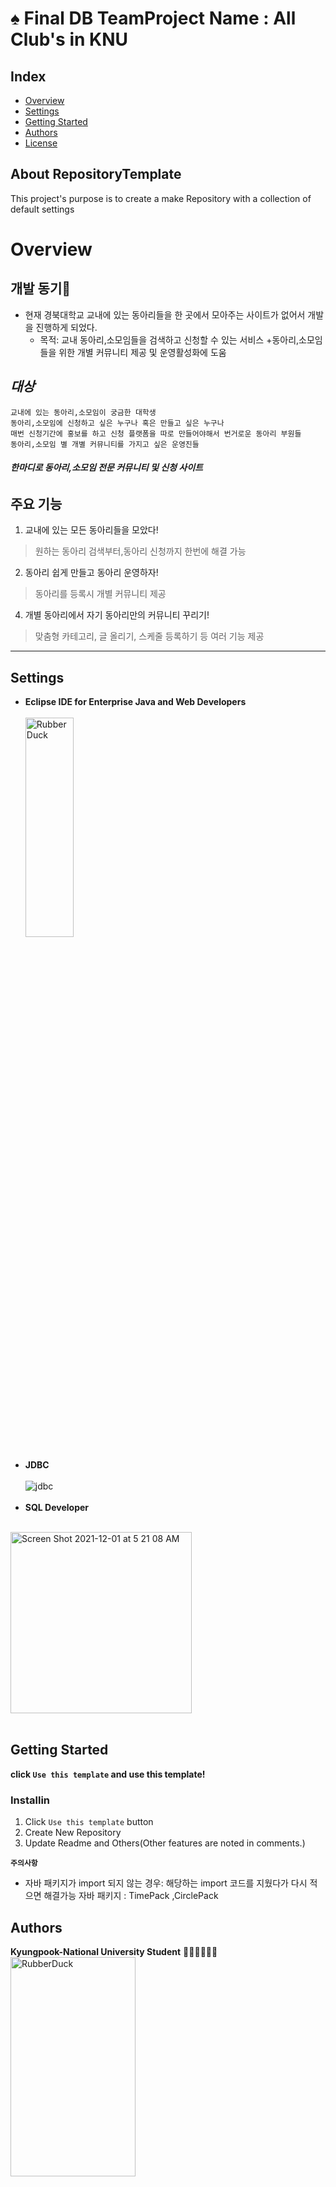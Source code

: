 # ♠️ Final DB TeamProject Name : All Club's in KNU
## Index
  - [Overview](#overview) <!--전체적인 기능 설명 (우리 프로젝트 소개)-->
  - [Settings](#settings) <!--제작환경-->
  - [Getting Started](#getting-started) <!--다운받거나 clone시 사용하는 방법 및 유의 사항 -->
  - [Authors](#authors)
  - [License](#license)
<!--  Other options to write Readme
  - [Deployment](#deployment)
  - [Used or Referenced Projects](Used-or-Referenced-Projects)
-->
## About RepositoryTemplate
<!--Wirte one paragraph of project description -->  
This project's purpose is to create a make Repository with a collection of default settings  

# Overview
<!-- Write Overview about this project -->
## **개발 동기🤔** 
* 현재 경북대학교 교내에 있는 동아리들을 한 곳에서 모아주는 사이트가 없어서 개발을 진행하게 되었다.
  - 목적: 교내 동아리,소모임들을 검색하고 신청할 수 있는 서비스 +동아리,소모임들을 위한 개별 커뮤니티 제공 및          운영활성화에 도움
## *대상*
`교내에 있는 동아리,소모임이 궁금한 대학생` </br>
`동아리,소모임에 신청하고 싶은 누구나 혹은 만들고 싶은 누구나` </br>
`매번 신청기간에 홍보를 하고 신청 플랫폼을 따로 만들어야해서 번거로운 동아리 부원들` </br>
`동아리,소모임 별 개별 커뮤니티를 가지고 싶은 운영진들 ` </br>

###### **한마디로 동아리,소모임 전문 커뮤니티 및 신청 사이트**

## **주요 기능**
1. 교내에 있는 모든 동아리들을 모았다!
  > 원하는 동아리 검색부터,동아리 신청까지 한번에 해결 가능
2. 동아리 쉽게 만들고 동아리 운영하자!
  > 동아리를 등록시  개별 커뮤니티 제공
4. 개별 동아리에서 자기 동아리만의 커뮤니티 꾸리기!
  >맞춤형 카테고리, 글 올리기, 스케줄 등록하기 등 여러  기능 제공 

  



- - -
## Settings
<!-- Write  settings about this project -->
- **Eclipse IDE for Enterprise Java and Web Developers** <br></br>
<img src="https://user-images.githubusercontent.com/68631158/144124881-4b914f44-c886-44f0-9a0c-5479d483c348.png" width="40%" height="30%" title="px(픽셀) 크기 설정" alt="RubberDuck"></img>
<br><br>
- **JDBC** <br></br>
![jdbc](https://user-images.githubusercontent.com/68631158/144124545-c516c356-2b9c-4ea1-a11d-7a2a2566b808.png)
<br><br>
- **SQL Developer** <br></br>
<img width="290" alt="Screen Shot 2021-12-01 at 5 21 08 AM" src="https://user-images.githubusercontent.com/68631158/144124985-173adcd4-bf42-42d3-a444-86ffcf6b64ac.png">
<br><br>

## Getting Started
**click `Use this template` and use this template!**
<!--
### Depencies
 Write about need to install the software and how to install them 
-->
### Installin

1. Click `Use this template` button 
2. Create New Repository
3. Update Readme and Others(Other features are noted in comments.)



 **`주의사항`**
 * 자바 패키지가 import 되지 않는 경우: 해당하는 import 코드를 지웠다가 다시 적으면 해결가능
    자바 패키지 : TimePack ,CirclePack
 

 
  


## Authors
**Kyungpook-National University Student** 🧑‍💻👨‍💻👩‍💻
<img src="https://user-images.githubusercontent.com/68631158/144125382-f0fb0165-9eb6-46b7-8448-2a47960db06f.png" width="200px" height="30%" title="px(픽셀) 크기 설정" alt="RubberDuck"></img> </br>
  - [chanwooDEV](https://github.com/chanwooDev) - **Chanwoo Bae** - <pove2019@gmail.com>
  - [Eungu-Kwon](https://github.com/Eungu-Kwon) - **Eungu Kwon** - <dmsrn135@knu.ac.kr>
  - [meeeeju](https://github.com/meeeeju) - **Meeju Kim** - <meeju06@gmail.com>


## 참고한 오픈 소스들 
* readme.txt 템플릿 제공
   - [Always0ne](https://github.com/Always0ne) - **SangIl Hwang** - <si8363@soongsil.ac.kr>
  See also the list of [contributors](https://github.com/always0ne/readmeTemplate/contributors)
  who participated in this project. 
* bootstrap : <https://getbootstrap.com/>
* freecss templates: <https://www.free-css.com/>

```


```
